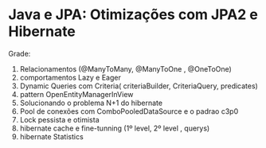 # Java e JPA: Otimizações com JPA2 e Hibernate

Grade:

1. Relacionamentos (@ManyToMany, @ManyToOne , @OneToOne) 
2. comportamentos Lazy e Eager 
3. Dynamic Queries com Criteria( criteriaBuilder, CriteriaQuery, predicates)
4. pattern OpenEntityManagerInView
5. Solucionando o problema N+1 do hibernate
6. Pool de conexões com ComboPooledDataSource e o padrao c3p0
7. Lock pessista e otimista 
8. hibernate cache e fine-tunning (1º level, 2º level , querys)
9. hibernate Statistics 
